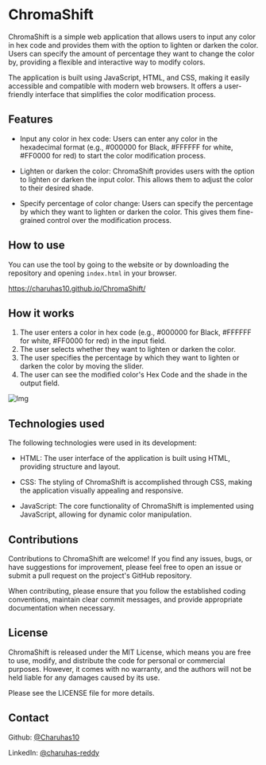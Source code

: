 # ChromaShift

ChromaShift is a simple web application that allows users to input any color in hex code and provides them with the option to lighten or darken the color. Users can specify the amount of percentage they want to change the color by, providing a flexible and interactive way to modify colors.

The application is built using JavaScript, HTML, and CSS, making it easily accessible and compatible with modern web browsers. It offers a user-friendly interface that simplifies the color modification process.

## Features

- Input any color in hex code: Users can enter any color in the hexadecimal format (e.g., #000000 for Black, #FFFFFF for white, #FF0000 for red) to start the color modification process.

- Lighten or darken the color: ChromaShift provides users with the option to lighten or darken the input color. This allows them to adjust the color to their desired shade.

- Specify percentage of color change: Users can specify the percentage by which they want to lighten or darken the color. This gives them fine-grained control over the modification process.

## How to use

You can use the tool by going to the website or by downloading the repository and opening `index.html` in your browser.

https://charuhas10.github.io/ChromaShift/

## How it works

1. The user enters a color in hex code (e.g., #000000 for Black, #FFFFFF for white, #FF0000 for red) in the input field.
2. The user selects whether they want to lighten or darken the color.
3. The user specifies the percentage by which they want to lighten or darken the color by moving the slider.
4. The user can see the modified color's Hex Code and the shade in the output field.

![Img](https://github.com/Charuhas10/ChromaShift/assets/72398218/2df7de6d-3631-4f7d-a537-a3b2e03664e3)


## Technologies used

The following technologies were used in its development:

- HTML: The user interface of the application is built using HTML, providing structure and layout.

- CSS: The styling of ChromaShift is accomplished through CSS, making the application visually appealing and responsive.

- JavaScript: The core functionality of ChromaShift is implemented using JavaScript, allowing for dynamic color manipulation.

## Contributions

Contributions to ChromaShift are welcome! If you find any issues, bugs, or have suggestions for improvement, please feel free to open an issue or submit a pull request on the project's GitHub repository.

When contributing, please ensure that you follow the established coding conventions, maintain clear commit messages, and provide appropriate documentation when necessary.

## License

ChromaShift is released under the MIT License, which means you are free to use, modify, and distribute the code for personal or commercial purposes. However, it comes with no warranty, and the authors will not be held liable for any damages caused by its use.

Please see the LICENSE file for more details.

## Contact

Github: [@Charuhas10](https://github.com/Charuhas10)

LinkedIn: [@charuhas-reddy](https://www.linkedin.com/in/charuhas-reddy-ab6409228/)
